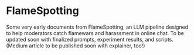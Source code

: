 # FlameSpotting

Some very early documents from FlameSpotting, an LLM pipeline designed to help moderators catch flamewars and harassment in online chat. To be updated soon with finalized prompts, experiment results, and scripts. (Medium article to be published soon with explainer, too!)
